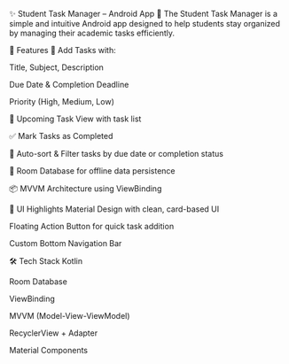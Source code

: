 ✨ Student Task Manager – Android App 📱
The Student Task Manager is a simple and intuitive Android app designed to help students stay organized by managing their academic tasks efficiently.

🔧 Features
📝 Add Tasks with:

Title, Subject, Description

Due Date & Completion Deadline

Priority (High, Medium, Low)

📅 Upcoming Task View with task list

✅ Mark Tasks as Completed

🧹 Auto-sort & Filter tasks by due date or completion status

💾 Room Database for offline data persistence

📦 MVVM Architecture using ViewBinding

📸 UI Highlights
Material Design with clean, card-based UI

Floating Action Button for quick task addition

Custom Bottom Navigation Bar

🛠 Tech Stack
Kotlin

Room Database

ViewBinding

MVVM (Model-View-ViewModel)

RecyclerView + Adapter

Material Components
